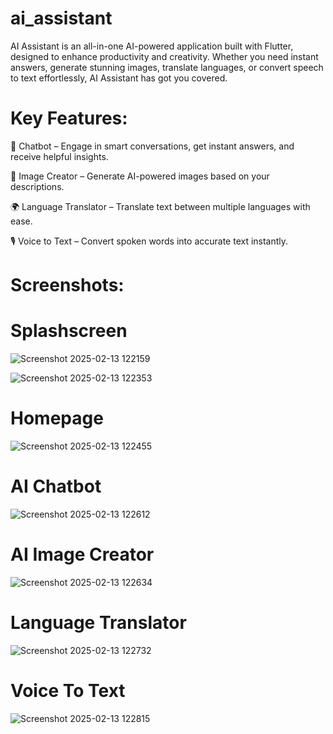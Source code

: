 # ai_assistant

AI Assistant is an all-in-one AI-powered application built with Flutter, designed to enhance productivity and creativity. Whether you need instant answers, generate stunning images, translate languages, or convert speech to text effortlessly, AI Assistant has got you covered.

# Key Features:

🔹 Chatbot – Engage in smart conversations, get instant answers, and receive helpful insights.

🎨 Image Creator – Generate AI-powered images based on your descriptions.

🌍 Language Translator – Translate text between multiple languages with ease.

🎙️ Voice to Text – Convert spoken words into accurate text instantly.

# Screenshots:

# Splashscreen

![Screenshot 2025-02-13 122159](https://github.com/user-attachments/assets/b95d8bfa-1dfa-4fdf-a846-ab6d6cadc061)

![Screenshot 2025-02-13 122353](https://github.com/user-attachments/assets/39b0dc1e-ac20-4673-9e26-c072d1506d25)

# Homepage

![Screenshot 2025-02-13 122455](https://github.com/user-attachments/assets/f04bfd9d-910c-4cd6-b225-3bd355233a02)

# AI Chatbot

![Screenshot 2025-02-13 122612](https://github.com/user-attachments/assets/9513f4e3-72fa-4960-8a8b-3cc608bf34ba)

# AI Image Creator

![Screenshot 2025-02-13 122634](https://github.com/user-attachments/assets/137af619-df12-41c6-9480-08a918ca4de6)

# Language Translator

![Screenshot 2025-02-13 122732](https://github.com/user-attachments/assets/646f2a08-eb28-4db4-b9a8-21a60d8dce37)

# Voice To Text

![Screenshot 2025-02-13 122815](https://github.com/user-attachments/assets/716ab1b8-d68b-42a2-8568-17675dcae0eb)
